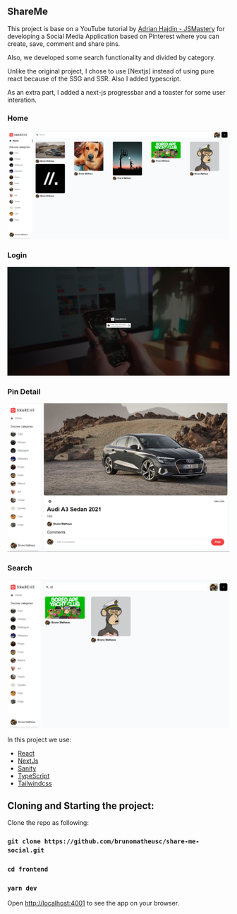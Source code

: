 ## ShareMe

This project is base on a YouTube tutorial by [Adrian Hajdin - JSMastery](https://github.com/adrianhajdin) for developing a Social Media Application based on Pinterest where you can create, save, comment and share pins.

Also, we developed some search functionality and divided by category.

Unlike the original project, I chose to use [Nextjs] instead of using pure react because of the SSG and SSR. Also I added typescript.

As an extra part, I added a next-js progressbar and a toaster for some user interation.

### Home
<center>
    <img src="./home.png">
</center>

### Login
<center>
    <img src="./login.png">
</center>

### Pin Detail
<center>
    <img src="./pin-detail.png">
</center>

### Search
<center>
    <img src="./search.png">
</center>

In this project we use:
- [React](https://reactjs.org/)
- [NextJs](https://nextjs.org/)
- [Sanity](https://www.sanity.io/)
- [TypeScript](https://www.typescriptlang.org/)
- [Tailwindcss](https://tailwindcss.com/)

## Cloning and Starting the project:

Clone the repo as following:

### `git clone https://github.com/brunomatheusc/share-me-social.git`

### `cd frontend`

### `yarn dev`

Open [http://localhost:4001](http://localhost:4001) to see the app on your browser.

